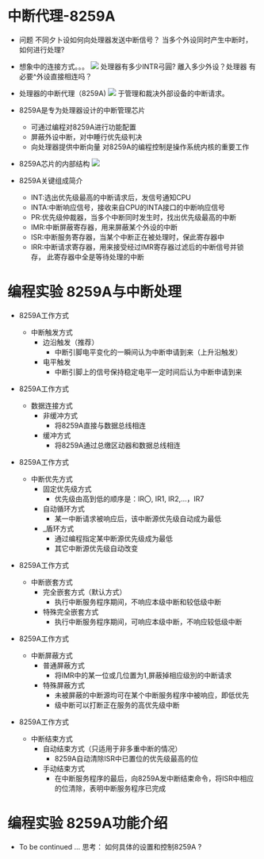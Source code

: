 # 中断代理-8259A
- 问题
    不同夕卜设如何向处理器发送中断信号？
    当多个外设同时产生中断时，如何进行处理?

- 想象中的连接方式。。。
    ![](_v_images_/.png)
    处理器有多少INTR弓圓?
    離入多少外设？处理器
    有必要^外设直接相连吗？

- 处理器的中断代理（8259A)
    ![](_v_images_/.png)
    于管理和裁决外部设备的中断请求。

-  8259A是专为处理器设计的中断管理芯片
    - 可通过编程对8259A进行功能配置
    - 屏蔽外设中断，对中睡行优先级判决
    - 向处理器提供中断向量
    对8259A的编程控制是操作系统内核的重要工作

- 8259A芯片的内部结构
    ![](_v_images_/.png)

-  8259A关键组成简介
    - INT:选出优先级最高的中断请求后，发信号通知CPU
    - INTA:中断响应信号，接收来自CPU的INTA接口的中断响应信号
    - PR:优先级仲裁器，当多个中断同时发生时，找出优先级最高的中断
    - IMR:中断屏蔽寄存器，用来屏蔽某个外设的中断
    - ISR:中断服务寄存器，当某个中断正在被处理时，保此寄存器中
    - IRR:中断请求寄存器，用来接受经过IMR寄存器过滤后的中断信号并锁存，
    此寄存器中全是等待处理的中断

# 编程实验 8259A与中断处理

-  8259A工作方式
    - 中断触发方式
        - 边沿触发（推荐）
            - 中断引脚电平变化的一瞬间认为中断申请到来（上升沿触发）
        - 电平触发
            - 中断引脚上的信号保持稳定电平一定时间后认为中断申请到来

-  8259A工作方式
    - 数据连接方式
        - 非缓冲方式
            - 将8259A直接与数据总线相连
        - 缓冲方式
            - 将8259A通过总缴区动器和数据总线相连

-  8259A工作方式
    - 中断优先方式
        - 固定优先级方式
            - 优先级由高到低的顺序是：IR〇, IR1, IR2,…，IR7
        - 自动循环方式
            - 某一中断请求被响应后，该中断源优先级自动成为最低
        - _盾环方式
            - 通过编程指定某中断源优先级成为最低
            - 其它中断源优先级自动改变

-  8259A工作方式
    - 中断嵌套方式
        - 完全嵌套方式（默认方式）
            - 执行中断服务程序期间，不响应本级中断和较低级中断
        - 特殊完全嵌套方式
            - 执行中断服务程序期间，可响应本级中断，不响应较低级中断

-  8259A工作方式
    - 中断屏蔽方式
        - 普通屏蔽方式
            - 将IMR中的某一位或几位置为1,屏蔽掉相应级別的中断请求
        - 特殊屏蔽方式
            - 未被屏蔽的中断源均可在某个中断服务程序中被响应，即低优先
            - 级中断可以打断正在服务的高优先级中断

-  8259A工作方式
    - 中断结束方式
        - 自动结束方式（只适用于非多重中断的情况）
            - 8259A自动清除ISR中已置位的优先级最高的位
        - 手动结束方式
            - 在中断服务程序的最后，向8259A发中断结束命令，将ISR中相应的位清除，表明中断服务程序已完成

# 编程实验 8259A功能介绍

-  To be continued …
    思考：
    如何具体的设置和控制8259A ?
